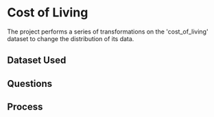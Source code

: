 # Cost of Living
The project performs a series of transformations on the 'cost_of_living' dataset to change the distribution of its data.

## Dataset Used



## Questions


## Process
